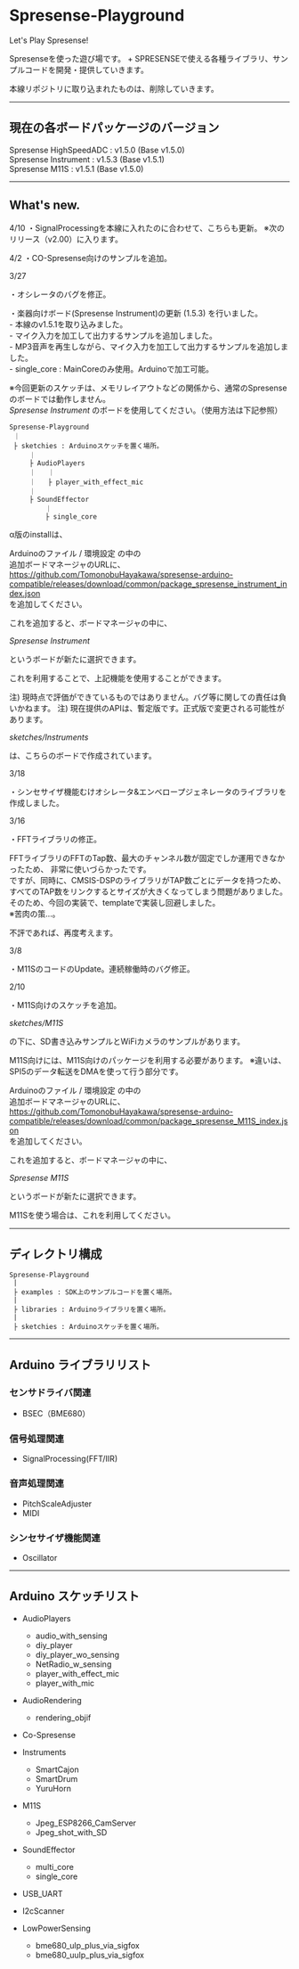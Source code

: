 # Spresense-Playground
Let's Play Spresense!

Spresenseを使った遊び場です。 + 
SPRESENSEで使える各種ライブラリ、サンプルコードを開発・提供していきます。

本線リポジトリに取り込まれたものは、削除していきます。

--------------------
## 現在の各ボードパッケージのバージョン

Spresense HighSpeedADC : v1.5.0 (Base v1.5.0) <br>
Spresense Instrument   : v1.5.3 (Base v1.5.1) <br>
Spresense M11S         : v1.5.1 (Base v1.5.0) <br>

-------------------- 
## What's new.

4/10
・SignalProcessingを本線に入れたのに合わせて、こちらも更新。
※次のリリース（v2.00）に入ります。

4/2
・CO-Spresense向けのサンプルを追加。

3/27

・オシレータのバグを修正。

・楽器向けボード(Spresense Instrument)の更新 (1.5.3) を行いました。 <br>
    - 本線のv1.5.1を取り込みました。 <br>
    - マイク入力を加工して出力するサンプルを追加しました。 <br>
    - MP3音声を再生しながら、マイク入力を加工して出力するサンプルを追加しました。 <br>
      - single_core : MainCoreのみ使用。Arduinoで加工可能。 <br>

※今回更新のスケッチは、メモリレイアウトなどの関係から、通常のSpresenseのボードでは動作しません。 <BR>
  *Spresense Instrument* のボードを使用してください。（使用方法は下記参照）

```
Spresense-Playground
 ｜
 ├ sketchies : Arduinoスケッチを置く場所。
     ｜
     ├ AudioPlayers
     ｜   ｜
     ｜   ├ player_with_effect_mic
     ｜
     ├ SoundEffector
         ｜
         ├ single_core

```

α版のinstallは、

Arduinoのファイル / 環境設定 の中の <br>
追加ボードマネージャのURLに、 <br>
https://github.com/TomonobuHayakawa/spresense-arduino-compatible/releases/download/common/package_spresense_instrument_index.json <br>
を追加してください。  

これを追加すると、ボードマネージャの中に、  

*Spresense Instrument*  

というボードが新たに選択できます。  

これを利用することで、上記機能を使用することができます。

注) 現時点で評価ができているものではありません。バグ等に関しての責任は負いかねます。
注) 現在提供のAPIは、暫定版です。正式版で変更される可能性があります。

*sketches/Instruments*

は、こちらのボードで作成されています。

3/18

・シンセサイザ機能むけオシレータ&エンベロープジェネレータのライブラリを作成しました。

3/16

・FFTライブラリの修正。

FFTライブラリのFFTのTap数、最大のチャンネル数が固定でしか運用できなかったため、
非常に使いづらかったです。<br>
ですが、同時に、CMSIS-DSPのライブラリがTAP数ごとにデータを持つため、
すべてのTAP数をリンクするとサイズが大きくなってしまう問題がありました。<br>
そのため、今回の実装で、templateで実装し回避しました。<br>
※苦肉の策…。<br>

不評であれば、再度考えます。<br>


3/8

・M11SのコードのUpdate。連続稼働時のバグ修正。

2/10

・M11S向けのスケッチを追加。

  *sketches/M11S*

の下に、SD書き込みサンプルとWiFiカメラのサンプルがあります。

M11S向けには、M11S向けのパッケージを利用する必要があります。
※違いは、SPI5のデータ転送をDMAを使って行う部分です。

Arduinoのファイル / 環境設定 の中の <br>
追加ボードマネージャのURLに、 <br>
https://github.com/TomonobuHayakawa/spresense-arduino-compatible/releases/download/common/package_spresense_M11S_index.json
 <br>
を追加してください。  

これを追加すると、ボードマネージャの中に、  

*Spresense M11S*  

というボードが新たに選択できます。  

M11Sを使う場合は、これを利用してください。


--------------------
## ディレクトリ構成

```
Spresense-Playground
 |
 ├ examples : SDK上のサンプルコードを置く場所。
 |
 ├ libraries : Arduinoライブラリを置く場所。
 |
 ├ sketchies : Arduinoスケッチを置く場所。
```

---
## Arduino ライブラリリスト

### センサドライバ関連
* BSEC（BME680）

### 信号処理関連
* SignalProcessing(FFT/IIR)

### 音声処理関連
* PitchScaleAdjuster
* MIDI

### シンセサイザ機能関連
* Oscillator

---
## Arduino スケッチリスト
- AudioPlayers
    - audio_with_sensing
    - diy_player
    - diy_player_wo_sensing
    - NetRadio_w_sensing
    - player_with_effect_mic
    - player_with_mic

- AudioRendering
    - rendering_objif

- Co-Spresense

- Instruments
    - SmartCajon
    - SmartDrum
    - YuruHorn

- M11S
    - Jpeg_ESP8266_CamServer
    - Jpeg_shot_with_SD

- SoundEffector
    - multi_core
    - single_core

- USB_UART
- I2cScanner

- LowPowerSensing
    - bme680_ulp_plus_via_sigfox
    - bme680_uulp_plus_via_sigfox

